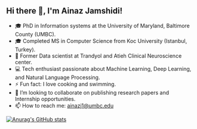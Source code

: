 Hi there 👋, I'm Ainaz Jamshidi!
---
<!---I am a PhD candidate in information systems at UMBC. I did my masters in the computer science program at Koc University (Istanbul, Turkey). My research areas generally lie in data science, Machine learning, deep learning and Reinforcement learning. My current research projects mainly focus on geneerative AI for healthcare applications. 
--->
- 🎓 PhD in Information systems at the University of Maryland, Baltimore County (UMBC).
- 🎓 Completed MS in Computer Science from Koc University (Istanbul, Turkey).
- 💼 Former Data scientist at Trandyol and Atieh Clinical Neuroscience center.
- 💻 Tech enthusiast passionate about Machine Learning, Deep Learning, and Natural Language Processing.
- ⚡ Fun fact: I love cooking and swimming.
- 💞️ I’m looking to collaborate on publishing research papers and Internship opportunities.
- 📫 How to reach me: ainazj1@umbc.edu

[![Anurag's GitHub stats](https://github-readme-stats.vercel.app/api?username=ajam74001)](https://github.com/anuraghazra/github-readme-stats)

<!---
- 👋 Hi, I’m @ajam74001
- 👀 I’m interested in ...
- 🌱 I’m currently learning ...
- 💞️ I’m looking to collaborate on ...
- 📫 How to reach me ...
ajam74001/ajam74001 is a ✨ special ✨ repository because its `README.md` (this file) appears on your GitHub profile.
You can click the Preview link to take a look at your changes.
--->
